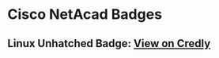 # Cisco NetAcad Badges

## Linux Unhatched Badge: [View on Credly](https://www.credly.com/badges/dabab186-f52d-4fb1-8919-e0a8df9b6d34)
